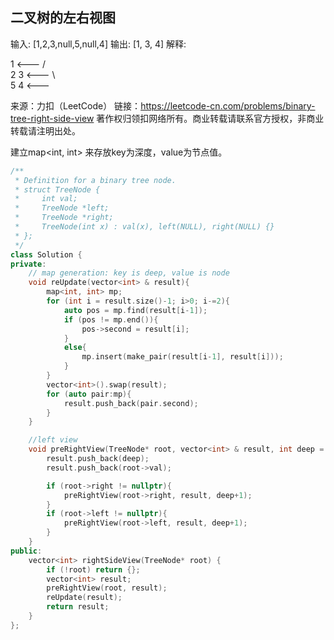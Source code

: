## 二叉树的左右视图
输入: [1,2,3,null,5,null,4]
输出: [1, 3, 4]
解释:

   1            <---
 /   \
2     3         <---
 \     \
  5     4       <---

来源：力扣（LeetCode）
链接：https://leetcode-cn.com/problems/binary-tree-right-side-view
著作权归领扣网络所有。商业转载请联系官方授权，非商业转载请注明出处。

建立map<int, int> 来存放key为深度，value为节点值。
 
```c++
/**
 * Definition for a binary tree node.
 * struct TreeNode {
 *     int val;
 *     TreeNode *left;
 *     TreeNode *right;
 *     TreeNode(int x) : val(x), left(NULL), right(NULL) {}
 * };
 */
class Solution {
private:
    // map generation: key is deep, value is node
    void reUpdate(vector<int> & result){
        map<int, int> mp;
        for (int i = result.size()-1; i>0; i-=2){
            auto pos = mp.find(result[i-1]);
            if (pos != mp.end()){
                pos->second = result[i];
            }
            else{
                mp.insert(make_pair(result[i-1], result[i]));
            }
        }
        vector<int>().swap(result);
        for (auto pair:mp){
            result.push_back(pair.second);
        }
    }

    //left view
    void preRightView(TreeNode* root, vector<int> & result, int deep = 0){
        result.push_back(deep);
        result.push_back(root->val);

        if (root->right != nullptr){
            preRightView(root->right, result, deep+1);
        }
        if (root->left != nullptr){
            preRightView(root->left, result, deep+1);
        }
    }
public:
    vector<int> rightSideView(TreeNode* root) {
        if (!root) return {};
        vector<int> result;
        preRightView(root, result);
        reUpdate(result);
        return result;
    }
};
```
